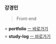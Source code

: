 ### 강경민       
     
> Front-end      

   

⭐ **portfolio** [ㅡ 바로가기](https://portfolio-minomad.vercel.app)        
⭐ **study-log** [ㅡ 바로가기](https://github.com/minomad/study-repository)


